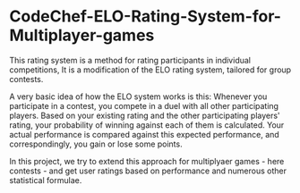 # CodeChef-ELO-Rating-System-for-Multiplayer-games

This rating system is a method for rating participants in individual competitions, It is a modification of the ELO rating system, tailored for group contests.

A very basic idea of how the ELO system works is this: Whenever you participate in a contest, you compete in a duel with all other participating players. Based on your existing rating and the other participating players' rating, your probability of winning against each of them is calculated. Your actual performance is compared against this expected performance, and correspondingly, you gain or lose some points.

In this project, we try to extend this approach for multiplyaer games - here contests - and get user ratings based on performance and numerous other statistical formulae.
